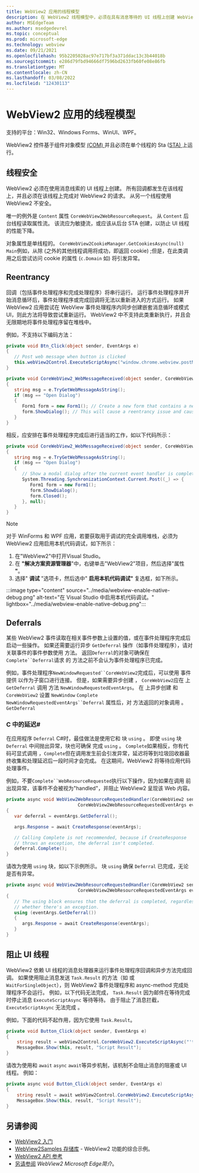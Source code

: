 ```yaml
---
title: WebView2 应用的线程模型
description: 在 WebView2 线程模型中，必须在具有消息等待的 UI 线程上创建 WebView2。
author: MSEdgeTeam
ms.author: msedgedevrel
ms.topic: conceptual
ms.prod: microsoft-edge
ms.technology: webview
ms.date: 09/21/2021
ms.openlocfilehash: 95b2205028ac97e717bf3a371ddac13c3b44018b
ms.sourcegitcommit: e286d79fbd94666df7596bd2633fb60fe08e86fb
ms.translationtype: MT
ms.contentlocale: zh-CN
ms.lasthandoff: 03/08/2022
ms.locfileid: "12430113"
---
```

# <a name="threading-model-for-webview2-apps"></a>WebView2 应用的线程模型

支持的平台：Win32、Windows Forms、WinUI、WPF。

WebView2 控件基于组件对象模型 [ (COM) ](/windows/win32/com/the-component-object-model) 并且必须在单个线程的 Sta ([STA) ](/windows/win32/com/single-threaded-apartments) 上运行。


<!-- ====================================================================== -->
## <a name="thread-safety"></a>线程安全

WebView2 必须在使用消息线索的 UI 线程上创建。  所有回调都发生在该线程上，并且必须在该线程上完成对 WebView2 的请求。  从另一个线程使用 WebView2 不安全。

唯一的例外是 `Content` 属性 `CoreWebView2WebResourceRequest`。  从 `Content` 后台线程读取属性流。  该流应为敏捷流，或应该从后台 STA 创建，以防止 UI 线程的性能下降。

对象属性是单线程的。  `CoreWebView2CookieManager.GetCookiesAsync(null)` `Main`例如，从除 (之外的其他线程调用将成功，即返回 cookie) ;但是，在此类调用之后尝试访问 cookie 的属性 (`c.Domain` 如) 将引发异常。


<!-- ====================================================================== -->
## <a name="reentrancy"></a>Reentrancy

回调（包括事件处理程序和完成处理程序）将串行运行。  运行事件处理程序并开始消息循环后，事件处理程序或完成回调将无法以重新进入的方式运行。  如果 WebView2 应用尝试在 WebView 事件处理程序内同步创建嵌套消息循环或模式 UI，则此方法将导致尝试重新运行。  WebView2 中不支持此类重新执行，并且会无限期地将事件处理程序留在堆栈中。

例如，不支持以下编码方法：

```csharp
private void Btn_Click(object sender, EventArgs e)
{
   // Post web message when button is clicked
   this.webView2Control.ExecuteScriptAsync("window.chrome.webview.postMessage(\"Open Dialog\");");
}

private void CoreWebView2_WebMessageReceived(object sender, CoreWebView2WebMessageReceivedEventArgs e)
{
   string msg = e.TryGetWebMessageAsString();
   if (msg == "Open Dialog")
   {
      Form1 form = new Form1(); // Create a new form that contains a new WebView when web message is received.
      form.ShowDialog(); // This will cause a reentrancy issue and cause the newly created WebView inside the modal dialog to hang.
   }
}
```

相反，应安排在事件处理程序完成后进行适当的工作，如以下代码所示：

```csharp
private void CoreWebView2_WebMessageReceived(object sender, CoreWebView2WebMessageReceivedEventArgs e)
{
   string msg = e.TryGetWebMessageAsString();
   if (msg == "Open Dialog")
   {
      // Show a modal dialog after the current event handler is completed, to avoid potential reentrancy caused by running a nested message loop in the WebView2 event handler.
      System.Threading.SynchronizationContext.Current.Post((_) => {
         Form1 form = new Form1();
         form.ShowDialog();
         form.Closed();
      }, null);
   }
}
```

> [!NOTE]
> 对于 WinForms 和 WPF 应用，若要获取用于调试的完全调用堆栈，必须为 WebView2 应用启用本机代码调试，如下所示：
> 1. 在"WebView2"中打开Visual Studio。
> 1. 在 **"解决方案资源管理器**"中，右键单击"WebView2"项目，然后选择"属性 **"**。
> 1. 选择" **调试** "选项卡，然后选中" **启用本机代码调试"** 复选框，如下所示。

:::image type="content" source="../media/webview-enable-native-debug.png" alt-text="在 Visual Studio 中启用本机代码调试。" lightbox="../media/webview-enable-native-debug.png":::


<!-- ====================================================================== -->
## <a name="deferrals"></a>Deferrals

某些 WebView2 事件读取在相关事件参数上设置的值，或在事件处理程序完成后启动一些操作。  如果还需要运行异步 `GetDeferral` 操作（如事件处理程序），请对关联事件的事件参数使用 方法。  返回`Deferral`的对象可确保在`Complete``Deferral`请求 的 方法之前不会认为事件处理程序已完成。

例如，事件处理程序`NewWindowRequested``CoreWebView2`完成后，可以使用 事件提供 以作为子窗口进行连接。  但是，如果需要异步创建 ， `CoreWebView2`应在 上 `GetDeferral` 调用 方法 `NewWindowRequestedEventArgs`。  在 上异步创建 和 `CoreWebView2` 设置 `NewWindow` `Complete` `NewWindowRequestedEventArgs``Deferral` 属性后，对 方法返回的对象调用 。`GetDeferral`

### <a name="deferrals-in-c"></a>C 中的延迟#

在应用程序 `Deferral` C#时，最佳做法是使用它和 块 `using` 。 即使 `using` 块 `Deferral` 中间抛出异常，块也可确保 完成 `using` 。 `Complete`如果相反，你有代码可显式调用 ，`Complete`但在调用发生前会引发异常，延迟将等到垃圾回收器最终收集和处理延迟后一段时间才会完成。 在这期间，WebView2 将等待应用代码处理事件。

例如，不要`Complete``WebResourceRequested`执行以下操作，因为如果在调用 前出现异常，该事件不会被视为"handled"，并阻止 WebView2 呈现该 Web 内容。

```csharp
private async void WebView2WebResourceRequestedHandler(CoreWebView2 sender,
                           CoreWebView2WebResourceRequestedEventArgs eventArgs)
{
   var deferral = eventArgs.GetDeferral();

   args.Response = await CreateResponse(eventArgs);

   // Calling Complete is not recommended, because if CreateResponse
   // throws an exception, the deferral isn't completed.
   deferral.Complete();
}
```

请改为使用 `using` 块，如以下示例所示。 块 `using` 确保 `Deferral` 已完成，无论 是否有异常。

```csharp
private async void WebView2WebResourceRequestedHandler(CoreWebView2 sender,
                           CoreWebView2WebResourceRequestedEventArgs eventArgs)
{
   // The using block ensures that the deferral is completed, regardless of
   // whether there's an exception.
   using (eventArgs.GetDeferral())
   {
      args.Response = await CreateResponse(eventArgs);
   }
}
```


<!-- ====================================================================== -->
## <a name="block-the-ui-thread"></a>阻止 UI 线程

WebView2 依赖 UI 线程的消息处理器来运行事件处理程序回调和异步方法完成回调。  如果使用阻止消息发送 `Task.Result` 的方法（如 或 `WaitForSingleObject`），则 WebView2 事件处理程序和 async-method 完成处理程序不会运行。  例如，以下代码无法完成， `Task.Result` 因为邮件在等待完成时停止消息 `ExecuteScriptAsync` 等待等待。  由于阻止了消息拦截， `ExecuteScriptAsync` 无法完成 。

例如，下面的代码不起作用，因为它使用 `Task.Result`。

```csharp
private void Button_Click(object sender, EventArgs e)
{
    string result = webView2Control.CoreWebView2.ExecuteScriptAsync("'test'").Result;
    MessageBox.Show(this, result, "Script Result");
}
```

请改为使用和 `await` `async` `await`等异步机制，该机制不会阻止消息的阻塞或 UI 线程。  例如：

```csharp
private async void Button_Click(object sender, EventArgs e)
{
    string result = await webView2Control.CoreWebView2.ExecuteScriptAsync("'test'");
    MessageBox.Show(this, result, "Script Result");
}
```


<!-- ====================================================================== -->
## <a name="see-also"></a>另请参阅

* [WebView2 入门](../get-started/get-started.md)
* [WebView2Samples 存储库](https://github.com/MicrosoftEdge/WebView2Samples) - WebView2 功能的综合示例。
* [WebView2 API 参考](/dotnet/api/microsoft.web.webview2.wpf.webview2)
* [另请参阅](../index.md#see-also) _WebView2 Microsoft Edge简介_。
